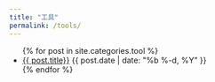```yaml
---
title: "工具"
permalink: /tools/
---
```


<ul class="myposts">
{% for post in site.categories.tool %}
    <li><a href="{{ post.url }}">{{ post.title}}</a>
    <span class="postDate">{{ post.date | date: "%b %-d, %Y" }}</span>
    </li>
{% endfor %}
</ul>
